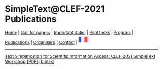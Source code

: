 
# SimpleText@CLEF-2021 Publications

[Home](https://simpletext-madics.github.io/2021/clef/en) | [Call for papers](https://simpletext-madics.github.io/2021/clef/en/CFP) | [Important dates](https://simpletext-madics.github.io/2021/clef/en/dates) | [Pilot tasks](https://simpletext-madics.github.io/2021/clef/en/tasks) | [Program](https://simpletext-madics.github.io/2021/clef/en/program) | [Publications](https://simpletext-madics.github.io/2021/clef/en/publications) | [Organisers](https://simpletext-madics.github.io/2021/clef/en/organisers) | [Contact](https://simpletext-madics.github.io/2021/clef/en/contact) | [<img src="../FR.png" width="30">](https://simpletext-madics.github.io/2021/clef/fr/publications)

---

[Text Simplification for Scientific Information Access: CLEF 2021 SimpleText Workshop](https://hal.archives-ouvertes.fr/hal-03121986v1) [[PDF]](../Paper-SimpleText_ECIR_2020.pdf) [[bibtex]](../Ermakova.bib)
